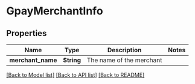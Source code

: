 # GpayMerchantInfo

## Properties

Name | Type | Description | Notes
------------ | ------------- | ------------- | -------------
**merchant_name** | **String** | The name of the merchant | 

[[Back to Model list]](../README.md#documentation-for-models) [[Back to API list]](../README.md#documentation-for-api-endpoints) [[Back to README]](../README.md)


